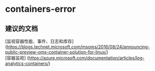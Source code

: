 
<properties
    pageTitle="containers-error"
    description="与容器错误相关的问题"
    service="microsoft.operationalinsights"
    resource="operationalinsightsaccounts"
    authors="adoylemsft"
    displayorder=""
    selfHelpType="generic"
    supportTopicIds="32536542"
    resourceTags=""
    productPesIds="15725"
    cloudEnvironments="public, Blackforest, Fairfax"
/>


# containers-error


## **建议的文档**
[监视容器性能、事件、日志和库存] (https://blogs.technet.microsoft.com/msoms/2016/08/24/announcing-public-preview-oms-container-solution-for-linux/) <br>
[容器监视] (https://azure.microsoft.com/documentation/articles/log-analytics-containers/)


<!--HONumber=Oct16_HO5-->


